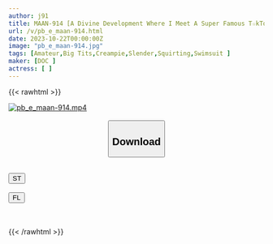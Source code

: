 ```yaml
---
author: j91
title: MAAN-914 [A Divine Development Where I Meet A Super Famous T☆kTok Who I’ve Been Rooting For For A Long Time In Real Life And Insert Myself In Real Life! ? ] Swimming In The Pool In A Cute Erotic Floral Bikini! Beautiful Body Line With Heavy Breasts And Obscene Buttocks! The Water Is Squirting With The Double Toy T*****e That Feels Too Much! ! There Is No Hesitation! Lots Of Semen! A Huge Amount Of Squirting! Intense Orgasm Sex! [Namahame T☆Ktok Report.73] [Waka] (Waka Misono)
url: /v/pb_e_maan-914.html
date: 2023-10-22T00:00:00Z
image: "pb_e_maan-914.jpg"
tags: [Amateur,Big Tits,Creampie,Slender,Squirting,Swimsuit ]
maker: [DOC ]
actress: [ ]
---
```



{{< rawhtml >}}

<div class="video" data-videoid="LYJ0Pl92R2cRwxX">
    <a href="javascript:;">
        <img src="https://my.j91.asia/v/pb_e_maan-914.jpg" width="WIDTH" height="HEIGHT" alt="pb_e_maan-914.mp4" loading="lazy">
    </a>
</div>

<script type="text/javascript" src="https://j91.asia/asset/on-demand-st.js"></script>

<br>
  <link rel="stylesheet" href="https://j91.asia/asset/bs5.css">
  
  <center>
  <button class="btn btn-primary" type="button" data-bs-toggle="collapse" data-bs-target=".multi-collapse" aria-expanded="false" aria-controls="multiCollapseExample1 multiCollapseExample2"><h2>Download</h2></button></center>
</p>
<div class="row">
  <div class="col">
    <div class="collapse multi-collapse" id="multiCollapseExample1">
      <div class="card card-body">
	      	      <br>
<div class="buttons">  
<a href="https://streamtape.to/v/LYJ0Pl92R2cRwxX"><button class="btn-hover color-3"><i class="fa fa-download"></i> ST</button></a></div>
    </div>
  </div>
</div>
  <div class="col">
    <div class="collapse multi-collapse" id="multiCollapseExample2">
      <div class="card card-body">
	      <br>
<div class="buttons">
    <a href="https://filelions.online/f/yganv3nh5dgf"><button class="btn-hover color-9"><i class="fa fa-download"></i> FL</button></a></div>
<br><br>
      </div>
    </div>
  </div>
</div>

{{< /rawhtml >}}